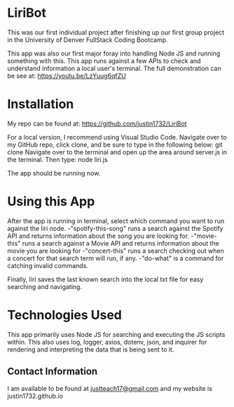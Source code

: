 # LiriBot
This was our first individual project after finishing up our first group project in the University of Denver FullStack Coding Bootcamp.

This app was also our first major foray into handling Node JS and running something with this. This app runs against a few APIs to check and understand information a local user's terminal. The full demonstration can be see at: https://youtu.be/LzYuug6qfZU

# Installation
My repo can be found at: https://github.com/justin1732/LiriBot

For a local version, I recommend using Visual Studio Code. Navigate over to my GitHub repo, click clone, and be sure to type in the following below:
git clone
Navigate over to the terminal and open up the area around server.js in the terminal. Then type:
 node liri.js
 
 The app should be running now.
 
 # Using this App
 After the app is running in terminal, select which command you want to run against the liri node. 
 -"spotify-this-song" runs a search against the Spotify API and returns information about the song you are looking for.
 -"movie-this" runs a search against a Movie API and returns information about the movie you are looking for
 -"concert-this" runs a search checking out when a concert for that search term will run, if any.
 -"do-what" is a command for catching invalid commands.
 
 Finally, liri saves the last known search into the local txt file for easy searching and navigating.
 
 # Technologies Used
 This app primarily uses Node JS for searching and executing the JS scripts within. This also uses log, logger, axios, dotenv, json, and inquirer for rendering and interpreting the data that is being sent to it.
 
 ## Contact Information
I am available to be found at justteach17@gmail.com and my website is justin1732.github.io 
